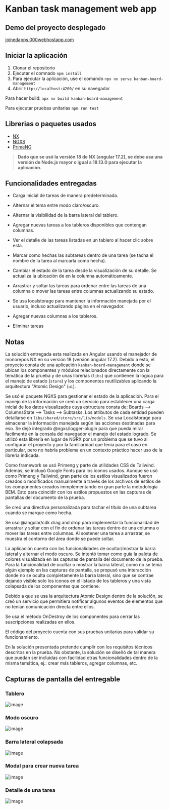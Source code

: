 # Kanban task management web app

## Demo del proyecto desplegado
[jpinedapps.000webhostapp.com](https://jpinedapps.000webhostapp.com/)

## Iniciar la aplicación

1. Clonar el repositorio
2. Ejecutar el comnado `npm install`
2. Para ejecutar la aplicación, use el comando `npx nx serve kanban-board-management`
3. Abrir `http://localhost:4200/` en su navegador

Para hacer build: `npx nx build kanban-board-management`

Para ejecutar pruebas unitarias `npm run test`

## Librerias o paquetes usados
- [NX](https://nx.dev/)
- [NGXS](https://www.ngxs.io/)
- [PrimeNG](https://primeng.org/)

> **Dado que se usó la versión 18 de NX (angular 17.2), se debe usa una versión de Node.js mayor o igual a 18.13.0 para ejecutar la aplicación.**

## Funcionalidades entregadas
- Carga inicial de tareas de manera predeterminada.
- Alternar el tema entre modo claro/oscuro.
- Alternar la visibilidad de la barra lateral del tablero.
- Agregar nuevas tareas a los tableros disponibles que contengan columnas.
- Ver el detalle de las tareas listadas en un tablero al hacer clic sobre esta.
- Marcar como hechas las subtareas dentro de una tarea (se tacha el nombre de la tarea al marcarla como hecha).
- Cambiar el estado de la tarea desde la visualización de su detalle. Se actualiza la ubicación de en la columna automáticamente.
- Arrastrar y soltar las tareas para ordenar entre las tareas de una columna o mover las tareas entre columnas actualizando su estado.
- Se usa localstorage para mantener la información manejada por el usuario, incluso actualizando página en el navegador.

- Agregar nuevas columnas a los tableros.
- Eliminar tareas
 
## Notas

La solución entregada esta realizada en Angular usando el manejador de monorepos NX en su versión 18 (versión angular 17.2).
Debido a esto, el proyecto consta de una aplicación `kanban-board-management` donde se ubican los componentes y módulos relacionados directamente con la temática de la prueba y de unas librerías (`libs`) que contienen la lógica para el manejo de estado (`store`) y los componentes reutilizables aplicando la arquitectura "Atomic Design" (`ui`). 

Se usó el paquete NGXS para gestionar el estado de la aplicación. Para el manejo de la información se creó un servicio para establecer una carga inicial de los datos visualizados cuya estructura consta de: Boards --> ColumnsState --> Tasks --> Subtasks. Los atributos de cada entidad pueden detallarse en `libs/shared/store/src/lib/models`. Se usa Localstorage para almacenar la información manejada según las acciones destinadas para eso. Se dejó integrado @ngxs/logger-plugin para que pueda mirar facilmente en la consola del navegador el manejo del estado logrado. Se utilizó esta librería en lugar de NGRX por un problema que se tuvo al configurar el proyecto y por la familiaridad que tenía para el caso en particular, pero no habría problema en un contexto práctico hacer uso de la librería indicada.

Como framework se usó Primeng y parte de utilidades CSS de Tailwind. Además, se incluyó Google Fonts para los iconos usados. Aunque se usó como Primeng y Tailwind, gran parte de los estilos visualizados fueron creados o modificados manualmente a través de los archivos de estilos de los componentes creados immplementando en gran parte la metodología BEM. Esto para coincidir con los estilos propuestos en las capturas de pantallas del documento de la prueba.

Se creó una directiva personalizada para tachar el título de una subtarea cuando se marque como hecha.

Se uso @angular/cdk drag and drop para implementar la funcionalidad de arrastrar y soltar con el fin de ordenar las tareas dentro de una columna o mover las tareas entre columnas. Al sostener una tarea a arrastrar, se muestra el contorno del área donde se puede soltar.

La aplicación cuenta con las funcionalidades de ocultar/mostrar la barra lateral y alternar el modo oscuro. Se intentó tomar como guía la paleta de colores visualizada en las capturas de pantalla del documento de la prueba. Para la funcionalidad de ocultar o mostrar la barra lateral, como no se tenia algún ejemplo en las capturas de pantalla, se propusó una interacción donde no se oculta completamente la barra lateral, sino que se contrae dejando visible solo los iconos en el listado de los tableros y una vista colapsada de los componentes que contiene.

Debido a que se usa la arquitectura Atomic Design dentro de la solución, se creó un servicio que permitiera notificar algunos eventos de elementos que no tenían comunicación directa entre ellos.

Se usa el método OnDestroy de los componentes para cerrar las suscripciones realizadas en ellos.

El código del proyecto cuenta con sus pruebas unitarias para validar su funcionamiento. 

En la solución presentada pretende cumplir con los requisitos técnicos descritos en la prueba. No obstante, la solución se diseñó de tal manera que puedan ser incluidas con facilidad otras funcionalidades dentro de la misma temática, ej.: crear más tableros, agregar columnas, etc.

## Capturas de pantalla del entregable

### Tablero

![image](https://github.com/jorgepinedalm/kanbanTaskManagement/assets/19978011/b3fab38c-c992-44db-affa-cb749c024c46)

### Modo oscuro

![image](https://github.com/jorgepinedalm/kanbanTaskManagement/assets/19978011/c1cd3c34-4409-4284-ab2e-5ab361fc2c47)

### Barra lateral colapsada

![image](https://github.com/jorgepinedalm/kanbanTaskManagement/assets/19978011/a7544f2e-cd38-45ca-8579-cb244e20a47d)

### Modal para crear nueva tarea

![image](https://github.com/jorgepinedalm/kanbanTaskManagement/assets/19978011/f8540f40-f621-4392-bc67-9f2f38529042)

### Detalle de una tarea

![image](https://github.com/jorgepinedalm/kanbanTaskManagement/assets/19978011/a85a7baa-f0d6-4733-ba1d-4193793500da)

